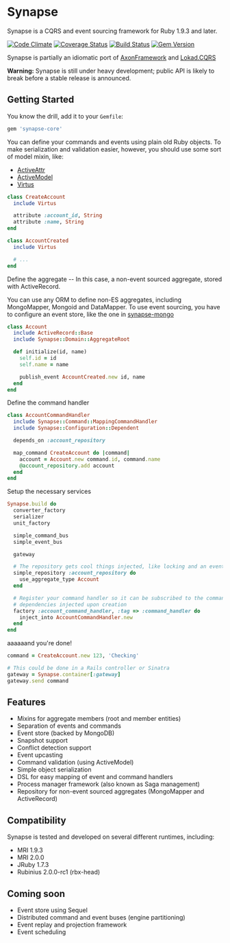 # Synapse

Synapse is a CQRS and event sourcing framework for Ruby 1.9.3 and later.

[![Code Climate](https://codeclimate.com/github/ianunruh/synapse.png)](https://codeclimate.com/github/ianunruh/synapse)
[![Coverage Status](https://coveralls.io/repos/ianunruh/synapse/badge.png?branch=master)](https://coveralls.io/r/ianunruh/synapse)
[![Build Status](https://travis-ci.org/ianunruh/synapse.png?branch=master)](https://travis-ci.org/ianunruh/synapse)
[![Gem Version](https://badge.fury.io/rb/synapse-core.png)](http://badge.fury.io/rb/synapse-core)

Synapse is partially an idiomatic port of [AxonFramework](http://axonframework.com) and [Lokad.CQRS](http://lokad.github.io/lokad-cqrs)

**Warning:** Synapse is still under heavy development; public API is likely to break before a stable release is announced.

## Getting Started

You know the drill, add it to your `Gemfile`:

```ruby
gem 'synapse-core'
```

You can define your commands and events using plain old Ruby objects. To make serialization and validation
easier, however, you should use some sort of model mixin, like:

- [ActiveAttr](https://github.com/cgriego/active_attr)
- [ActiveModel](https://github.com/rails/rails/tree/master/activemodel)
- [Virtus](https://github.com/solnic/virtus)

```ruby
class CreateAccount
  include Virtus

  attribute :account_id, String
  attribute :name, String
end

class AccountCreated
  include Virtus

  # ...
end
```

Define the aggregate -- In this case, a non-event sourced aggregate, stored with ActiveRecord.

You can use any ORM to define non-ES aggregates, including MongoMapper, Mongoid and DataMapper.
To use event sourcing, you have to configure an event store, like the one in [synapse-mongo](https://github.com/ianunruh/synapse-mongo)

```ruby
class Account
  include ActiveRecord::Base
  include Synapse::Domain::AggregateRoot

  def initialize(id, name)
    self.id = id
    self.name = name

    publish_event AccountCreated.new id, name
  end
end
```

Define the command handler

```ruby
class AccountCommandHandler
  include Synapse::Command::MappingCommandHandler
  include Synapse::Configuration::Dependent

  depends_on :account_repository

  map_command CreateAccount do |command|
    account = Account.new command.id, command.name
    @account_repository.add account
  end
end
```

Setup the necessary services

```ruby
Synapse.build do
  converter_factory
  serializer
  unit_factory

  simple_command_bus
  simple_event_bus

  gateway

  # The repository gets cool things injected, like locking and an event bus
  simple_repository :account_repository do
    use_aggregate_type Account
  end

  # Register your command handler so it can be subscribed to the command bus and get its own
  # dependencies injected upon creation
  factory :account_command_handler, :tag => :command_handler do
    inject_into AccountCommandHandler.new
  end
end
```

aaaaaand you're done!

```ruby
command = CreateAccount.new 123, 'Checking'

# This could be done in a Rails controller or Sinatra
gateway = Synapse.container[:gateway]
gateway.send command
```

## Features

- Mixins for aggregate members (root and member entities)
- Separation of events and commands
- Event store (backed by MongoDB)
- Snapshot support
- Conflict detection support
- Event upcasting
- Command validation (using ActiveModel)
- Simple object serialization
- DSL for easy mapping of event and command handlers
- Process manager framework (also known as Saga management)
- Repository for non-event sourced aggregates (MongoMapper and ActiveRecord)

## Compatibility

Synapse is tested and developed on several different runtimes, including:

- MRI 1.9.3
- MRI 2.0.0
- JRuby 1.7.3
- Rubinius 2.0.0-rc1 (rbx-head)

## Coming soon
- Event store using Sequel
- Distributed command and event buses (engine partitioning)
- Event replay and projection framework
- Event scheduling
